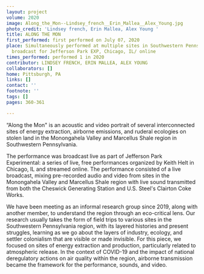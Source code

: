 ```yaml
---
layout: project
volume: 2020
image: Along_the_Mon--Lindsey_french__Erin_Mallea__Alex_Young.jpg
photo_credit: 'Lindsey french, Erin Mallea, Alex Young '
title: ALONG THE MON
first_performed: first performed on July 07, 2020
place: Simultaneously performed at multiple sites in Southwestern Pennsylvania, live
  broadcast for Jefferson Park EXP, Chicago, IL/ online
times_performed: performed 1 in 2020
contributor: LINDSEY FRENCH, ERIN MALLEA, ALEX YOUNG
collaborators: []
home: Pittsburgh, PA
links: []
contact: ''
footnote: ''
tags: []
pages: 360-361

---
```


“Along the Mon" is an acoustic and video portrait of several interconnected sites of energy extraction, airborne emissions, and ruderal ecologies on stolen land in the Monongahela Valley and Marcellus Shale region in Southwestern Pennsylvania.

The performance was broadcast live as part of Jefferson Park Experimental: a series of live, free performances organized by Keith Helt in Chicago, IL and streamed online. The performance consisted of a live broadcast, mixing pre-recorded audio and video from sites in the Monongahela Valley and Marcellus Shale region with live sound transmitted from both the Cheswick Generating Station and U.S. Steel's Clairton Coke Works.

We have been meeting as an informal research group since 2019, along with another member, to understand the region through an eco-critical lens. Our research usually takes the form of field trips to various sites in the Southwestern Pennsylvania region, with its layered histories and present struggles, learning as we go about the layers of industry, ecology, and settler colonialism that are visible or made invisible. For this piece, we focused on sites of energy extraction and production, particularly related to atmospheric release. In the context of COVID-19 and the impact of national deregulatory actions on air quality within the region, airborne transmission became the framework for the per­­formance, sounds, and video.
